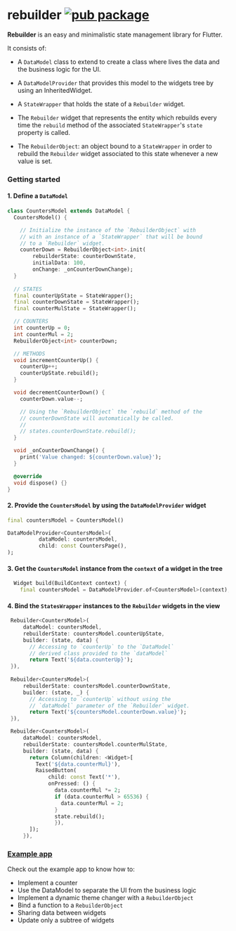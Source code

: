 # rebuilder [![pub package](https://img.shields.io/pub/v/rebuilder.svg)](https://pub.dartlang.org/packages/rebuilder)

**Rebuilder** is an easy and minimalistic state management library for Flutter. 

It consists of:

- A `DataModel` class to extend to create a class where lives the data and the business logic for the UI.
  
- A `DataModelProvider` that provides this model to the widgets tree by using an InheritedWidget.
  
- A `StateWrapper` that holds the state of a `Rebuilder` widget.
  
- The `Rebuilder` widget that represents the entity which rebuilds every time the `rebuild` method of the associated `StateWrapper`'s `state` property is called. 
  
- The `RebuilderObject`: an object bound to a `StateWrapper` in order to rebuild the `Rebuilder` widget associated to this state whenever a new value is set.
  


### Getting started


#### 1. Define a `DataModel`
```dart
class CountersModel extends DataModel {
  CountersModel() {

    // Initialize the instance of the `RebuilderObject` with
    // with an instance of a `StateWrapper` that will be bound
    // to a `Rebuilder` widget.
    counterDown = RebuilderObject<int>.init(
        rebuilderState: counterDownState,
        initialData: 100,
        onChange: _onCounterDownChange);
  }
  
  // STATES
  final counterUpState = StateWrapper();
  final counterDownState = StateWrapper();
  final counterMulState = StateWrapper(); 

  // COUNTERS
  int counterUp = 0;
  int counterMul = 2;
  RebuilderObject<int> counterDown;

  // METHODS
  void incrementCounterUp() {
    counterUp++;
    counterUpState.rebuild();
  }

  void decrementCounterDown() {
    counterDown.value--;

    // Using the `RebuilderObject` the `rebuild` method of the
    // counterDownState will automatically be called.
    //
    // states.counterDownState.rebuild();
  }

  void _onCounterDownChange() {
    print('Value changed: ${counterDown.value}');
  }

  @override
  void dispose() {}
}
```

#### 2. Provide the `CountersModel` by using the `DataModelProvider` widget
```dart
final countersModel = CountersModel()

DataModelProvider<CountersModel>(
          dataModel: countersModel,
          child: const CountersPage(),
);
```


#### 3. Get the `CountersModel` instance from the `context` of a widget in the tree
```dart
  Widget build(BuildContext context) {
    final countersModel = DataModelProvider.of<CountersModel>(context);
```


#### 4. Bind the `StatesWrapper` instances to the `Rebuilder` widgets in the view
```dart
 Rebuilder<CountersModel>(
     dataModel: countersModel,
     rebuilderState: countersModel.counterUpState,
     builder: (state, data) {
       // Accessing to `counterUp` to the `DataModel`
       // derived class provided to the `dataModel`        
       return Text('${data.counterUp}');
 }),
 
 Rebuilder<CountersModel>(                    
     rebuilderState: countersModel.counterDownState,
     builder: (state, _) {
       // Accessing to `counterUp` without using the
       // `dataModel` parameter of the `Rebuilder` widget. 
       return Text('${countersModel.counterDown.value}');
 }),

 Rebuilder<CountersModel>(
     dataModel: countersModel,
     rebuilderState: countersModel.counterMulState,
     builder: (state, data) {
       return Column(children: <Widget>[
         Text('${data.counterMul}'),
         RaisedButton(
             child: const Text('*'),
             onPressed: () {
               data.counterMul *= 2;
               if (data.counterMul > 65536) {
                 data.counterMul = 2;
               }
               state.rebuild();                                          
               }),
       ]);
     }),
```

### [Example app](https://github.com/frideosapps/rebuilder/tree/master/example)
Check out the example app to know how to:
- Implement a counter
- Use the DataModel to separate the UI from the business logic
- Implement a dynamic theme changer with a `RebuilderObject`
- Bind a function to a `RebuilderObject`
- Sharing data between widgets
- Update only a subtree of widgets